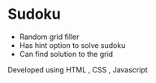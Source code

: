 # Sudoku

* Random grid filler
* Has hint option to solve sudoku
* Can find solution to the grid

Developed using HTML , CSS , Javascript
